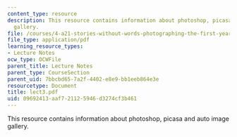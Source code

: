 ```yaml
---
content_type: resource
description: This resource contains information about photoshop, picasa and auto image
  gallery.
file: /courses/4-a21-stories-without-words-photographing-the-first-year-fall-2006/09692413aaf721125946d3274cf3b461_lect3.pdf
file_type: application/pdf
learning_resource_types:
- Lecture Notes
ocw_type: OCWFile
parent_title: Lecture Notes
parent_type: CourseSection
parent_uid: 7bbcbd65-7a2f-4402-e8e9-bb1eeb864e3e
resourcetype: Document
title: lect3.pdf
uid: 09692413-aaf7-2112-5946-d3274cf3b461
---
```

This resource contains information about photoshop, picasa and auto image gallery.

